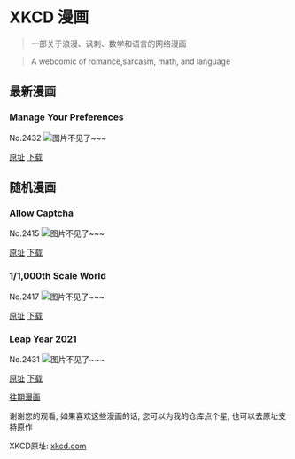 # XKCD 漫画


> 一部关于浪漫、讽刺、数学和语言的网络漫画

> A webcomic of romance,sarcasm, math, and language


## 最新漫画
### Manage Your Preferences
No.2432
![图片不见了~~~](https://imgs.xkcd.com/comics/manage_your_preferences.png)

[原址](https://xkcd.com//2432) [下载](https://imgs.xkcd.com/comics/manage_your_preferences.png)



## 随机漫画
### Allow Captcha
No.2415
![图片不见了~~~](https://imgs.xkcd.com/comics/allow_captcha.png)

[原址](https://xkcd.com//2415) [下载](https://imgs.xkcd.com/comics/allow_captcha.png)



### 1/1,000th Scale World
No.2417
![图片不见了~~~](https://imgs.xkcd.com/comics/1_1000th_scale_world.png)

[原址](https://xkcd.com//2417) [下载](https://imgs.xkcd.com/comics/1_1000th_scale_world.png)



### Leap Year 2021
No.2431
![图片不见了~~~](https://imgs.xkcd.com/comics/leap_year_2021.png)

[原址](https://xkcd.com//2431) [下载](https://imgs.xkcd.com/comics/leap_year_2021.png)



[往期漫画](image/)

谢谢您的观看, 如果喜欢这些漫画的话, 
您可以为我的仓库点个星, 也可以去原址支持原作

XKCD原址: [xkcd.com](https://xkcd.com)

